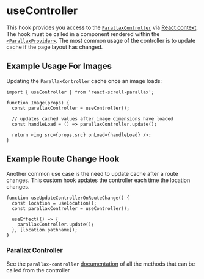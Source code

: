 # useController

This hook provides you access to the [`ParallaxController`](https://parallax-controller.vercel.app/docs/api/parallax-controller/) via [React context](https://facebook.github.io/react/docs/context.html). The hook must be called in a component rendered within the [`<ParallaxProvider>`](/docs/usage/components/parallax-provider). The most common usage of the controller is to update cache if the page layout has changed.

## Example Usage For Images

Updating the `ParallaxController` cache once an image loads:

```tsx
import { useController } from 'react-scroll-parallax';

function Image(props) {
  const parallaxController = useController();

  // updates cached values after image dimensions have loaded
  const handleLoad = () => parallaxController.update();

  return <img src={props.src} onLoad={handleLoad} />;
}
```

## Example Route Change Hook

Another common use case is the need to update cache after a route changes. This custom hook updates the controller each time the location changes.

```tsx
function useUpdateControllerOnRouteChange() {
  const location = useLocation();
  const parallaxController = useController();

  useEffect(() => {
    parallaxController.update();
  }, [location.pathname]);
}
```

### Parallax Controller

See the `parallax-controller` [documentation](https://parallax-controller.vercel.app/docs/api/parallax-controller/) of all the methods that can be called from the controller

